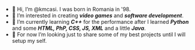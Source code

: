 <!-- About me -->

- 👋 Hi, I’m @kmcasi. I was born in Romania in '98.
- 👀 I’m interested in creating <b><i>video games</i></b> and <b><i>software development</i></b>.
- 🌱 I’m currently learning <b><i>C++</i></b> for the performance after I learned <b><i>Python</i></b> and some <b><i>HTML, PhP, CSS, JS, XML</i></b> and a little <b><i>Java</i></b>.
- 💞️ For now I’m looking just to share some of my best projects until I will setup my self.
<!-- - 📫 You can reach me on <b><i><a href="mailto:kmcasi2037@gmail.com">mail</a></i></b>. -->
